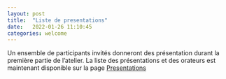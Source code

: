 ```yaml
---
layout: post
title:  "Liste de presentations"
date:   2022-01-26 11:10:45
categories: welcome 
---
```

Un ensemble de participants invités donneront des présentation durant la première partie de l’atelier. 
La liste des présentations et des orateurs est maintenant disponible sur la page [Presentations](https://padlad.github.io/RJC-EIAH2022/presentations/)
